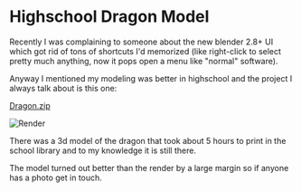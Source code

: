 
# Highschool Dragon Model

Recently I was complaining to someone about the new blender 2.8+
UI which got rid of tons of shortcuts I'd memorized (like right-click to select pretty much anything, now it pops open a menu
like "normal" software).

Anyway I mentioned my modeling was better in highschool
and the project I always talk about is this one:

[Dragon.zip](Dragon.zip)

![Render](Render.png)

There was a 3d model of the dragon that took about 5 hours to print
in the school library and to my knowledge it is still there.

The model turned out better than the render by a large margin so
if anyone has a photo get in touch.
